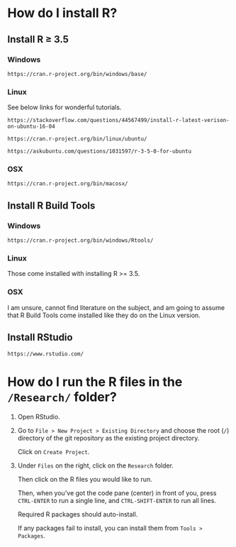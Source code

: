 <p style="display: none;">
\newpage
</p>
<!-- TODO: FIXME / HACK: Makes TOC begin on own page. -->

# How do I install R?

## Install R &geq; 3.5

### Windows

`https://cran.r-project.org/bin/windows/base/`

### Linux

See below links for wonderful tutorials.

    https://stackoverflow.com/questions/44567499/install-r-latest-verison-on-ubuntu-16-04
    
    https://cran.r-project.org/bin/linux/ubuntu/

    https://askubuntu.com/questions/1031597/r-3-5-0-for-ubuntu

### OSX

`https://cran.r-project.org/bin/macosx/`

## Install R Build Tools

### Windows

`https://cran.r-project.org/bin/windows/Rtools/`

### Linux

Those come installed with installing R >= 3.5.

### OSX

I am unsure, cannot find literature on the subject, and am going to assume that
R Build Tools come installed like they do on the Linux version.

## Install RStudio

`https://www.rstudio.com/`

# How do I run the R files in the `/Research/` folder?

1.  Open RStudio.  

2.  Go to `File > New Project > Existing Directory` and choose the root (`/`)
directory of the git repository as the existing project directory.

    Click on `Create Project`.

3.  Under `Files` on the right, click on the `Research` folder.

    Then click on the R files you would like to run.
    
    Then, when you've got the code pane (center) in front of you, press
    `CTRL-ENTER` to run a single line, and `CTRL-SHIFT-ENTER` to run all lines.
    
    Required R packages should auto-install.
    
    If any packages fail to install, you can install them from `Tools >
    Packages`.
